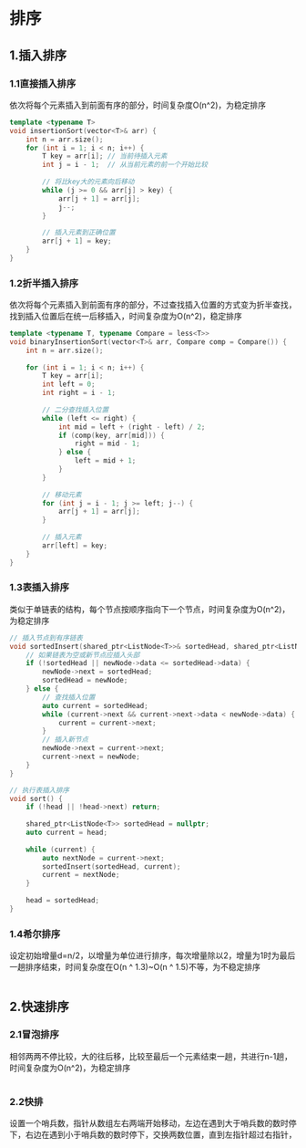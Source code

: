 # 排序
## 1.插入排序
### 1.1直接插入排序
依次将每个元素插入到前面有序的部分，时间复杂度O(n^2)，为稳定排序
```c++
template <typename T>
void insertionSort(vector<T>& arr) {
    int n = arr.size();
    for (int i = 1; i < n; i++) {
        T key = arr[i]; // 当前待插入元素
        int j = i - 1;  // 从当前元素的前一个开始比较
        
        // 将比key大的元素向后移动
        while (j >= 0 && arr[j] > key) {
            arr[j + 1] = arr[j];
            j--;
        }
        
        // 插入元素到正确位置
        arr[j + 1] = key;
    }
}
```
### 1.2折半插入排序
依次将每个元素插入到前面有序的部分，不过查找插入位置的方式变为折半查找，找到插入位置后在统一后移插入，时间复杂度为O(n^2)，稳定排序
```c++
template <typename T, typename Compare = less<T>>
void binaryInsertionSort(vector<T>& arr, Compare comp = Compare()) {
    int n = arr.size();
    
    for (int i = 1; i < n; i++) {
        T key = arr[i];
        int left = 0;
        int right = i - 1;
        
        // 二分查找插入位置
        while (left <= right) {
            int mid = left + (right - left) / 2;
            if (comp(key, arr[mid])) {
                right = mid - 1;
            } else {
                left = mid + 1;
            }
        }
        
        // 移动元素
        for (int j = i - 1; j >= left; j--) {
            arr[j + 1] = arr[j];
        }
        
        // 插入元素
        arr[left] = key;
    }
}
```
### 1.3表插入排序
类似于单链表的结构，每个节点按顺序指向下一个节点，时间复杂度为O(n^2)，为稳定排序
```c++
// 插入节点到有序链表
void sortedInsert(shared_ptr<ListNode<T>>& sortedHead, shared_ptr<ListNode<T>> newNode) {
    // 如果链表为空或新节点应插入头部
    if (!sortedHead || newNode->data <= sortedHead->data) {
        newNode->next = sortedHead;
        sortedHead = newNode;
    } else {
        // 查找插入位置
        auto current = sortedHead;
        while (current->next && current->next->data < newNode->data) {
            current = current->next;
        }
        // 插入新节点
        newNode->next = current->next;
        current->next = newNode;
    }
}

// 执行表插入排序
void sort() {
    if (!head || !head->next) return;
    
    shared_ptr<ListNode<T>> sortedHead = nullptr;
    auto current = head;
    
    while (current) {
        auto nextNode = current->next;
        sortedInsert(sortedHead, current);
        current = nextNode;
    }
    
    head = sortedHead;
}
```
### 1.4希尔排序
设定初始增量d=n/2，以增量为单位进行排序，每次增量除以2，增量为1时为最后一趟排序结束，时间复杂度在O(n ^ 1.3)~O(n ^ 1.5)不等，为不稳定排序
```c++
```
## 2.快速排序
### 2.1冒泡排序
相邻两两不停比较，大的往后移，比较至最后一个元素结束一趟，共进行n-1趟，时间复杂度为O(n^2)，为稳定排序
```c++
```
### 2.2快排
设置一个哨兵数，指针从数组左右两端开始移动，左边在遇到大于哨兵数的数时停下，右边在遇到小于哨兵数的数时停下，交换两数位置，直到左指针超过右指针，
<!--stackedit_data:
eyJoaXN0b3J5IjpbLTU0ODcyOTQ5MCwyNjU2NjcyNDAsNjAzND
YxNzYwLDQ4NTA2NjU4NywxODc3MDgwN119
-->